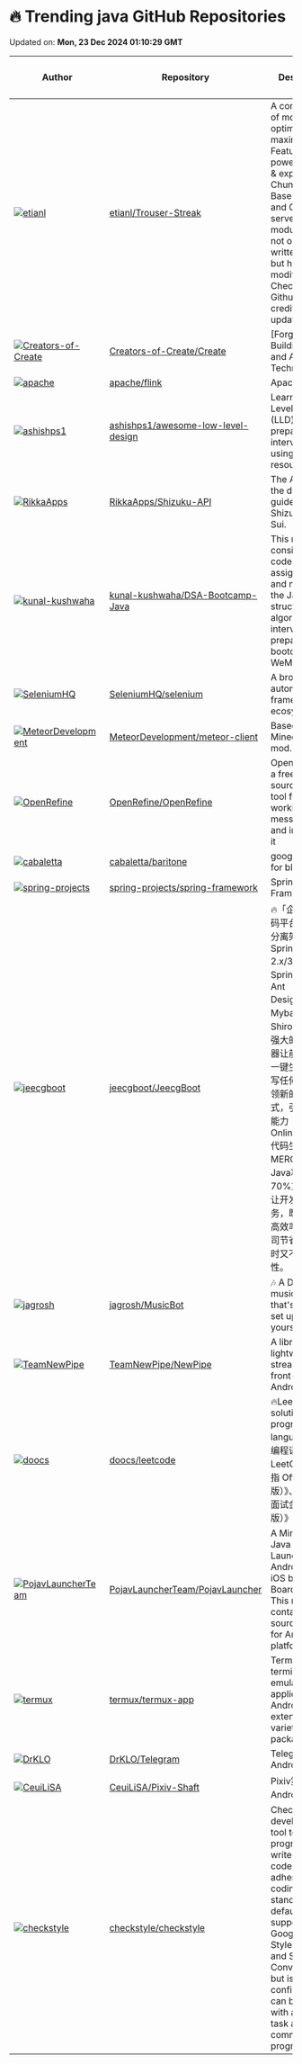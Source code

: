 # 🔥 Trending java GitHub Repositories

Updated on: **Mon, 23 Dec 2024 01:10:29 GMT**

| Author | Repository | Description | Language | ⭐ Total Stars | 🌟 Stars Today |
|--------|------------|-------------|----------|----------------|----------------|
| [![etianl](https://avatars.githubusercontent.com/u/115842502?s=40&v=4)](https://github.com/etianl) | [etianl/Trouser-Streak](https://github.com/etianl/Trouser-Streak) | A compilation of modules optimized for maximum grief. Featuring powerful mods & exploits for Chunk Tracing, Base Hunting, and Griefing servers! A few modules were not originally written by me, but have been modified. Check the Github for credits and updates! | Java | 219 | 14 |
| [![Creators-of-Create](https://avatars.githubusercontent.com/u/31564874?s=40&v=4)](https://github.com/Creators-of-Create) | [Creators-of-Create/Create](https://github.com/Creators-of-Create/Create) | [Forge Mod] Building Tools and Aesthetic Technology | Java | 3012 | 1 |
| [![apache](https://avatars.githubusercontent.com/u/5725237?s=40&v=4)](https://github.com/apache) | [apache/flink](https://github.com/apache/flink) | Apache Flink | Java | 24299 | 5 |
| [![ashishps1](https://avatars.githubusercontent.com/u/8646889?s=40&v=4)](https://github.com/ashishps1) | [ashishps1/awesome-low-level-design](https://github.com/ashishps1/awesome-low-level-design) | Learn Low Level Design (LLD) and prepare for interviews using free resources. | Java | 9153 | 25 |
| [![RikkaApps](https://avatars.githubusercontent.com/u/12999176?s=40&v=4)](https://github.com/RikkaApps) | [RikkaApps/Shizuku-API](https://github.com/RikkaApps/Shizuku-API) | The API and the developer guide for Shizuku and Sui. | Java | 1094 | 1 |
| [![kunal-kushwaha](https://avatars.githubusercontent.com/u/42698533?s=40&v=4)](https://github.com/kunal-kushwaha) | [kunal-kushwaha/DSA-Bootcamp-Java](https://github.com/kunal-kushwaha/DSA-Bootcamp-Java) | This repository consists of the code samples, assignments, and notes for the Java data structures & algorithms + interview preparation bootcamp of WeMakeDevs. | Java | 17739 | 10 |
| [![SeleniumHQ](https://avatars.githubusercontent.com/u/28229?s=40&v=4)](https://github.com/SeleniumHQ) | [SeleniumHQ/selenium](https://github.com/SeleniumHQ/selenium) | A browser automation framework and ecosystem. | Java | 31024 | 6 |
| [![MeteorDevelopment](https://avatars.githubusercontent.com/u/25082624?s=40&v=4)](https://github.com/MeteorDevelopment) | [MeteorDevelopment/meteor-client](https://github.com/MeteorDevelopment/meteor-client) | Based Minecraft utility mod. | Java | 2326 | 1 |
| [![OpenRefine](https://avatars.githubusercontent.com/u/309908?s=40&v=4)](https://github.com/OpenRefine) | [OpenRefine/OpenRefine](https://github.com/OpenRefine/OpenRefine) | OpenRefine is a free, open source power tool for working with messy data and improving it | Java | 10982 | 3 |
| [![cabaletta](https://avatars.githubusercontent.com/u/3837873?s=40&v=4)](https://github.com/cabaletta) | [cabaletta/baritone](https://github.com/cabaletta/baritone) | google maps for block game | Java | 7352 | 3 |
| [![spring-projects](https://avatars.githubusercontent.com/u/1263688?s=40&v=4)](https://github.com/spring-projects) | [spring-projects/spring-framework](https://github.com/spring-projects/spring-framework) | Spring Framework | Java | 56960 | 9 |
| [![jeecgboot](https://avatars.githubusercontent.com/u/3162115?s=40&v=4)](https://github.com/jeecgboot) | [jeecgboot/JeecgBoot](https://github.com/jeecgboot/JeecgBoot) | 🔥「企业级低代码平台」前后端分离架构SpringBoot 2.x/3.x，SpringCloud，Ant Design&Vue3，Mybatis，Shiro，JWT。强大的代码生成器让前后端代码一键生成，无需写任何代码! 引领新的开发模式，引入AI模型能力 OnlineCoding->代码生成->手工MERGE，帮助Java项目解决70%重复工作，让开发更关注业务，既能快速提高效率，帮助公司节省成本，同时又不失灵活性。 | Java | 41058 | 6 |
| [![jagrosh](https://avatars.githubusercontent.com/u/12754382?s=40&v=4)](https://github.com/jagrosh) | [jagrosh/MusicBot](https://github.com/jagrosh/MusicBot) | 🎶 A Discord music bot that's easy to set up and run yourself! | Java | 5440 | 1 |
| [![TeamNewPipe](https://avatars.githubusercontent.com/u/36421898?s=40&v=4)](https://github.com/TeamNewPipe) | [TeamNewPipe/NewPipe](https://github.com/TeamNewPipe/NewPipe) | A libre lightweight streaming front-end for Android. | Java | 32003 | 7 |
| [![doocs](https://avatars.githubusercontent.com/u/21008209?s=40&v=4)](https://github.com/doocs) | [doocs/leetcode](https://github.com/doocs/leetcode) | 🔥LeetCode solutions in any programming language \| 多种编程语言实现 LeetCode、《剑指 Offer（第 2 版）》、《程序员面试金典（第 6 版）》题解 | Java | 32211 | 11 |
| [![PojavLauncherTeam](https://avatars.githubusercontent.com/u/40482367?s=40&v=4)](https://github.com/PojavLauncherTeam) | [PojavLauncherTeam/PojavLauncher](https://github.com/PojavLauncherTeam/PojavLauncher) | A Minecraft: Java Edition Launcher for Android and iOS based on Boardwalk. This repository contains source code for Android platform. | Java | 6954 | 5 |
| [![termux](https://avatars.githubusercontent.com/u/31106828?s=40&v=4)](https://github.com/termux) | [termux/termux-app](https://github.com/termux/termux-app) | Termux - a terminal emulator application for Android OS extendible by variety of packages. | Java | 37494 | 25 |
| [![DrKLO](https://avatars.githubusercontent.com/u/7038595?s=40&v=4)](https://github.com/DrKLO) | [DrKLO/Telegram](https://github.com/DrKLO/Telegram) | Telegram for Android source | Java | 25532 | 3 |
| [![CeuiLiSA](https://avatars.githubusercontent.com/u/3478170?s=40&v=4)](https://github.com/CeuiLiSA) | [CeuiLiSA/Pixiv-Shaft](https://github.com/CeuiLiSA/Pixiv-Shaft) | Pixiv第三方Android客户端 | Java | 4900 | 8 |
| [![checkstyle](https://avatars.githubusercontent.com/u/812984?s=40&v=4)](https://github.com/checkstyle) | [checkstyle/checkstyle](https://github.com/checkstyle/checkstyle) | Checkstyle is a development tool to help programmers write Java code that adheres to a coding standard. By default it supports the Google Java Style Guide and Sun Code Conventions, but is highly configurable. It can be invoked with an ANT task and a command line program. | Java | 8390 | 3 |
